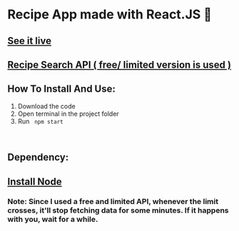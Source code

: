 # Recipe App made with React.JS 🍲

## [See it live](https://proghead00.github.io/Recipe-App-With-React/)


## [Recipe Search API ( free/ limited version is used )](https://developer.edamam.com/edamam-recipe-api)


## How To Install And Use:

1. Download the code
2. Open terminal in the project folder
3. Run
<code> npm start </code>
<br>

## Dependency:
[Install Node](https://node.org/)
---
### Note: Since I used a free and limited API, whenever the limit crosses, it'll stop fetching data for some minutes. If it happens with you, wait for a while.
